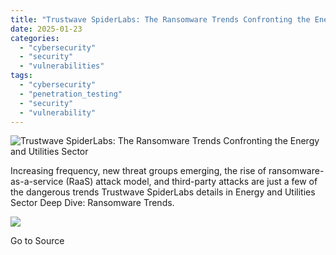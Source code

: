 ```yaml
---
title: "Trustwave SpiderLabs: The Ransomware Trends Confronting the Energy and Utilities Sector"
date: 2025-01-23
categories: 
  - "cybersecurity"
  - "security"
  - "vulnerabilities"
tags: 
  - "cybersecurity"
  - "penetration_testing"
  - "security"
  - "vulnerability"
---
```


![Trustwave SpiderLabs: The Ransomware Trends Confronting the Energy and Utilities Sector](https://www.trustwave.com/hubfs/Blogs/Trustwave_Blog/Headers/Ransomware%20Trends-Energy25-Blog-Header.jpg)

Increasing frequency, new threat groups emerging, the rise of ransomware-as-a-service (RaaS) attack model, and third-party attacks are just a few of the dangerous trends Trustwave SpiderLabs details in Energy and Utilities Sector Deep Dive: Ransomware Trends.

![](https://track.hubspot.com/__ptq.gif?a=21158977&k=14&r=https%3A%2F%2Fwww.trustwave.com%2Fen-us%2Fresources%2Fblogs%2Ftrustwave-blog%2Ftrustwave-spiderlabs-the-ransomware-trends-confronting-the-energy-and-utilities-sector%2F&bu=https%253A%252F%252Fwww.trustwave.com%252Fen-us%252Fresources%252Fblogs%252Ftrustwave-blog&bvt=rss)

Go to Source
